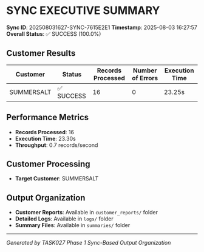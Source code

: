 # SYNC EXECUTIVE SUMMARY

**Sync ID**: 202508031627-SYNC-7615E2E1
**Timestamp**: 2025-08-03 16:27:57
**Overall Status**: ✅ SUCCESS (100.0%)

## Customer Results

| Customer | Status | Records Processed | Number of Errors | Execution Time |
|----------|--------|-------------------|------------------|----------------|
| SUMMERSALT | ✅ SUCCESS | 16 | 0 | 23.25s |

## Performance Metrics
- **Records Processed**: 16
- **Execution Time**: 23.30s
- **Throughput**: 0.7 records/second

## Customer Processing
- **Target Customer**: SUMMERSALT

## Output Organization
- **Customer Reports**: Available in `customer_reports/` folder
- **Detailed Logs**: Available in `logs/` folder
- **Summary Files**: Available in `summaries/` folder

---
*Generated by TASK027 Phase 1 Sync-Based Output Organization*